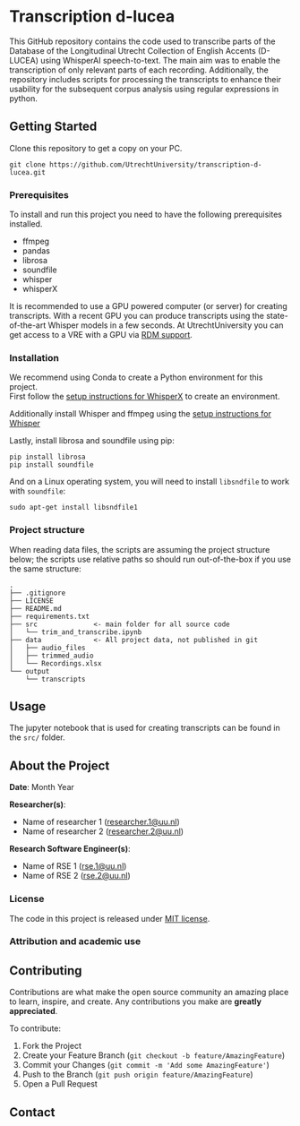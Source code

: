 # Transcription d-lucea

This GitHub repository contains the code used to transcribe parts of the Database of the Longitudinal Utrecht Collection of English Accents (D-LUCEA) using WhisperAI speech-to-text. The main aim was to enable the transcription of only relevant parts of each recording. Additionally, the repository includes scripts for processing the transcripts to enhance their usability for the subsequent corpus analysis using regular expressions in python.

## Getting Started

Clone this repository to get a copy on your PC.

`git clone https://github.com/UtrechtUniversity/transcription-d-lucea.git`

### Prerequisites

To install and run this project you need to have the following prerequisites installed.

- ffmpeg
- pandas
- librosa
- soundfile
- whisper
- whisperX

It is recommended to use a GPU powered computer (or server) for creating transcripts. With a recent GPU you can produce transcripts using the state-of-the-art Whisper models in a few seconds. At UtrechtUniversity you can get access to a VRE with a GPU via [RDM support](https://www.uu.nl/en/research/research-data-management/tools-services/software-and-computing/virtual-research-environments).

### Installation

We recommend using Conda to create a Python environment for this project.  
First follow the [setup instructions for WhisperX](https://github.com/m-bain/whisperX#setup) to create an environment.

Additionally install Whisper and ffmpeg using the [setup instructions for Whisper](https://github.com/openai/whisper#setup)

Lastly, install librosa and soundfile using pip:
```
pip install librosa
pip install soundfile
```
And on a Linux operating system, you will need to install `libsndfile` to work with `soundfile`:

```
sudo apt-get install libsndfile1
```

### Project structure

When reading data files, the scripts are assuming the project structure below; the scripts use relative paths so should run out-of-the-box if you use the same structure:

```
.
├── .gitignore
├── LICENSE
├── README.md
├── requirements.txt
├── src              <- main folder for all source code
│   └── trim_and_transcribe.ipynb
├── data             <- All project data, not published in git
│   ├── audio_files
│   ├── trimmed_audio
│   └── Recordings.xlsx         
└── output
    └── transcripts
```

## Usage
The jupyter notebook that is used for creating transcripts can be found in the `src/` folder.

## About the Project

**Date**: Month Year

**Researcher(s)**:

- Name of researcher 1 (researcher.1@uu.nl)
- Name of researcher 2 (researcher.2@uu.nl)

**Research Software Engineer(s)**:

- Name of RSE 1 (rse.1@uu.nl)
- Name of RSE 2 (rse.2@uu.nl)

### License

The code in this project is released under [MIT license](LICENSE).

### Attribution and academic use

## Contributing

Contributions are what make the open source community an amazing place to learn, inspire, and create. Any contributions you make are **greatly appreciated**.

To contribute:

1. Fork the Project
2. Create your Feature Branch (`git checkout -b feature/AmazingFeature`)
3. Commit your Changes (`git commit -m 'Add some AmazingFeature'`)
4. Push to the Branch (`git push origin feature/AmazingFeature`)
5. Open a Pull Request

## Contact
